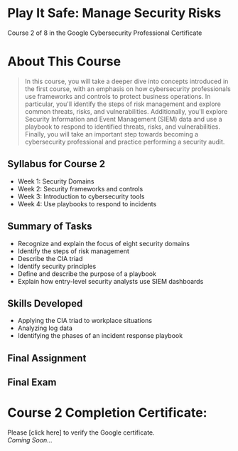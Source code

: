 # Play It Safe: Manage Security Risks
Course 2 of 8 in the Google Cybersecurity Professional Certificate
# About This Course
> In this course, you will take a deeper dive into concepts introduced in the first course, with an emphasis on how cybersecurity professionals use frameworks and controls to protect business operations. In particular, you'll identify the steps of risk management and explore common threats, risks, and vulnerabilities. Additionally, you'll explore Security Information and Event Management (SIEM) data and use a playbook to respond to identified threats, risks, and vulnerabilities. Finally, you will take an important step towards becoming a cybersecurity professional and practice performing a security audit.
## Syllabus for Course 2
- Week 1: Security Domains
- Week 2: Security frameworks and controls
- Week 3: Introduction to cybersecurity tools
- Week 4: Use playbooks to respond to incidents
## Summary of Tasks
- Recognize and explain the focus of eight security domains
- Identify the steps of risk management
- Describe the CIA triad
- Identify security principles
- Define and describe the purpose of a playbook
- Explain how entry-level security analysts use SIEM dashboards
## Skills Developed
- Applying the CIA triad to workplace situations
- Analyzing log data
- Identifying the phases of an incident response playbook
## Final Assignment
## Final Exam
# Course 2 Completion Certificate:
Please [click here] to verify the Google certificate. <br>
*Coming Soon...*
